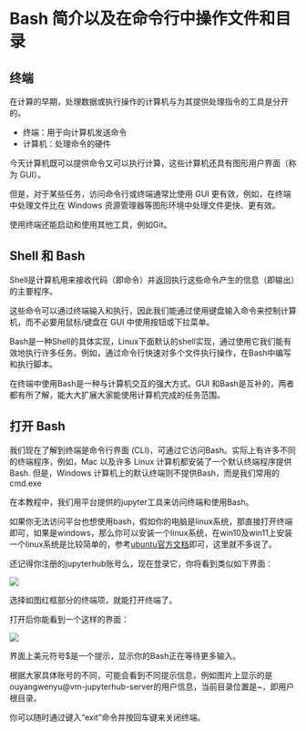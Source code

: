 # Bash 简介以及在命令行中操作文件和目录

## 终端

在计算的早期，处理数据或执行操作的计算机与为其提供处理指令的工具是分开的。

- 终端：用于向计算机发送命令  
- 计算机：处理命令的硬件

今天计算机既可以提供命令又可以执行计算，这些计算机还具有图形用户界面（称为 GUI）。

但是，对于某些任务，访问命令行或终端通常比使用 GUI 更有效，例如，在终端中处理文件比在 Windows 资源管理器等图形环境中处理文件更快、更有效。

使用终端还能启动和使用其他工具，例如Git。

## Shell 和 Bash

Shell是计算机用来接收代码（即命令）并返回执行这些命令产生的信息（即输出）的主要程序。

这些命令可以通过终端输入和执行，因此我们能通过使用键盘输入命令来控制计算机，而不必要用鼠标/键盘在 GUI 中使用按钮或下拉菜单。

Bash是一种Shell的具体实现，Linux下面默认的shell实现，通过使用它我们能有效地执行许多任务。例如，通过命令行快速对多个文件执行操作，在Bash中编写和执行脚本。

在终端中使用Bash是一种与计算机交互的强大方式。GUI 和Bash是互补的，两者都有所了解，能大大扩展大家能使用计算机完成的任务范围。

## 打开 Bash

我们现在了解到终端是命令行界面 (CLI)，可通过它访问Bash。实际上有许多不同的终端程序，例如，Mac 以及许多 Linux 计算机都安装了一个默认终端程序提供Bash. 但是，Windows 计算机上的默认终端则不提供Bash，而是我们常用的cmd.exe

在本教程中，我们用平台提供的jupyter工具来访问终端和使用Bash。

如果你无法访问平台也想使用bash，假如你的电脑是linux系统，那直接打开终端即可，如果是windows，那么你可以安装一个linux系统，在win10及win11上安装一个linux系统是比较简单的，参考[ubuntu官方文档](https://ubuntu.com/tutorials/install-ubuntu-on-wsl2-on-windows-11-with-gui-support#1-overview)即可，这里就不多说了。

还记得你注册的jupyterhub账号么，现在登录它，你将看到类似如下界面：

![](../img/jupyter_cover.png)

选择如图红框部分的终端项，就能打开终端了。

打开后你能看到一个这样的界面：

![](../img/jupyter_terminal.png)

界面上美元符号$是一个提示，显示你的Bash正在等待更多输入。

根据大家具体账号的不同，可能会看到不同提示信息，例如图片上显示的是ouyangwenyu@vm-jupyterhub-server的用户信息，当前目录位置是~，即用户根目录。

你可以随时通过键入“exit”命令并按回车键来关闭终端。

